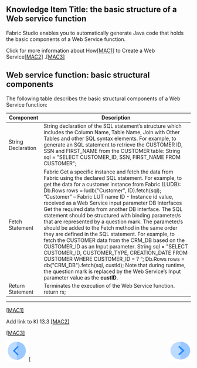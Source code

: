 ## Knowledge Item Title: the basic structure of a Web service function

Fabric Studio enables you to automatically generate Java code that holds the basic components of a Web Service function. 

Click for more information about How[[MAC1\]](#_msocom_1) to Create a Web Service[[MAC2\]](#_msocom_2) .[[MAC3\]](#_msocom_3) 

## Web service function: basic structural components 

The following table describes the basic structural components of a Web Service function:

| Component          | Description                                                  |
| ------------------ | ------------------------------------------------------------ |
| String Declaration | String declaration of the SQL  statement’s structure which includes the Column Name, Table Name, Join with  Other Tables and other SQL syntax elements.   For example, to generate an SQL  statement to retrieve the CUSTOMER ID, SSN and FIRST_NAME from the CUSTOMER  table:  String sql = "SELECT CUSTOMER_ID, SSN,  FIRST_NAME FROM CUSTOMER"; |
| Fetch Statement    | Fabric    Get a specific instance and fetch the  data from Fabric using the declared SQL statement.   For example, to get the data for a customer  instance from Fabric (LUDB):  Db.Rows rows = ludb("Customer",  ID).fetch(sql);      “Customer” – Fabric LUT name   ID  - Instance id value, received as a Web Service input parameter  DB Interfaces   Get the required data from another DB  interface. The SQL statement should be structured with binding parameter/s that  are represented by a question mark. The parameter/s should be added to the Fetch method  in the same order they are defined in the SQL statement.   For example, to fetch the CUSTOMER  data from the CRM_DB based on the CUSTOMER_ID as an Input parameter.  String sql = "SELECT CUSTOMER_ID,  CUSTOMER_TYPE, CREATION_DATE FROM CUSTOMER WHERE CUSTOMER_ID = ? “;  Db.Rows rows =  db("CRM_DB").fetch(sql, custId);  Note that during runtime, the question  mark is replaced by the Web Service’s Input parameter value as the **custID**. |
| Return Statement   | Terminates the execution of the Web  Service  function.     return rs; |

------



 [[MAC1\]](#_msoanchor_1)



Add link to KI 13.3 [[MAC2\]](#_msoanchor_2)



 [[MAC3\]](#_msoanchor_3)

[![Previous](/articles/images/Previous.png)](/articles/13_LUDB_viewer_and_studio_debug_capabilities/01_data_viewer.md)[<img align="right" width="60" height="54" src="/articles/images/Next.png">


